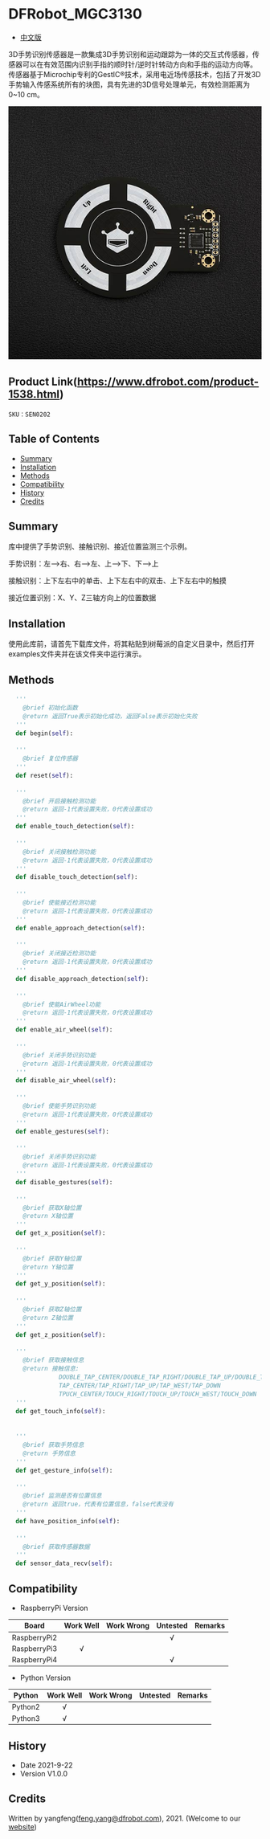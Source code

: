 # DFRobot_MGC3130

- [中文版](./README_CN.md)

3D手势识别传感器是一款集成3D手势识别和运动跟踪为一体的交互式传感器，传感器可以在有效范围内识别手指的顺时针/逆时针转动方向和手指的运动方向等。传感器基于Microchip专利的GestIC®技术，采用电近场传感技术，包括了开发3D手势输入传感系统所有的块图，具有先进的3D信号处理单元，有效检测距离为0~10 cm。



![](../../resources/images/SEN0202.jpg)


## Product Link(https://www.dfrobot.com/product-1538.html)

    SKU：SEN0202

## Table of Contents

* [Summary](#summary)
* [Installation](#installation)
* [Methods](#methods)
* [Compatibility](#compatibility)
* [History](#history)
* [Credits](#credits)

## Summary

库中提供了手势识别、接触识别、接近位置监测三个示例。

手势识别：左-->右、右-->左、上-->下、下-->上

接触识别：上下左右中的单击、上下左右中的双击、上下左右中的触摸

接近位置识别：X、Y、Z三轴方向上的位置数据

## Installation

使用此库前，请首先下载库文件，将其粘贴到树莓派的自定义目录中，然后打开examples文件夹并在该文件夹中运行演示。

## Methods

```python
  '''
    @brief 初始化函数
    @return 返回True表示初始化成功，返回False表示初始化失败
  '''
  def begin(self):

  '''
    @brief 复位传感器
  '''
  def reset(self):

  '''
    @brief 开启接触检测功能
    @return 返回-1代表设置失败，0代表设置成功
  '''
  def enable_touch_detection(self):

  '''
    @brief 关闭接触检测功能
    @return 返回-1代表设置失败，0代表设置成功
  '''
  def disable_touch_detection(self):

  '''
    @brief 使能接近检测功能
    @return 返回-1代表设置失败，0代表设置成功
  '''
  def enable_approach_detection(self):

  '''
    @brief 关闭接近检测功能
    @return 返回-1代表设置失败，0代表设置成功
  '''
  def disable_approach_detection(self):

  '''
    @brief 使能AirWheel功能
    @return 返回-1代表设置失败，0代表设置成功
  '''
  def enable_air_wheel(self):

  '''
    @brief 关闭手势识别功能
    @return 返回-1代表设置失败，0代表设置成功
  '''
  def disable_air_wheel(self):

  '''
    @brief 使能手势识别功能
    @return 返回-1代表设置失败，0代表设置成功
  '''
  def enable_gestures(self):

  '''
    @brief 关闭手势识别功能
    @return 返回-1代表设置失败，0代表设置成功
  '''
  def disable_gestures(self):

  '''
    @brief 获取X轴位置
    @return X轴位置
  '''
  def get_x_position(self):

  '''
    @brief 获取Y轴位置
    @return Y轴位置
  '''
  def get_y_position(self):

  '''
    @brief 获取Z轴位置
    @return Z轴位置
  '''
  def get_z_position(self):

  '''
    @brief 获取接触信息
    @return 接触信息:
              DOUBLE_TAP_CENTER/DOUBLE_TAP_RIGHT/DOUBLE_TAP_UP/DOUBLE_TAP_WEST/DOUBLE_TAP_DOWN
              TAP_CENTER/TAP_RIGHT/TAP_UP/TAP_WEST/TAP_DOWN
              TPUCH_CENTER/TOUCH_RIGHT/TOUCH_UP/TOUCH_WEST/TOUCH_DOWN
  '''
  def get_touch_info(self):


  '''
    @brief 获取手势信息
    @return 手势信息
  '''
  def get_gesture_info(self):

  '''
    @brief 监测是否有位置信息
    @return 返回true，代表有位置信息，false代表没有
  '''
  def have_position_info(self):

  '''
    @brief 获取传感器数据
  '''
  def sensor_data_recv(self):
```

## Compatibility

* RaspberryPi Version

| Board        | Work Well | Work Wrong | Untested | Remarks |
| ------------ | :-------: | :--------: | :------: | ------- |
| RaspberryPi2 |           |            |    √     |         |
| RaspberryPi3 |     √     |            |          |         |
| RaspberryPi4 |           |            |    √     |         |

* Python Version

| Python  | Work Well | Work Wrong | Untested | Remarks |
| ------- | :-------: | :--------: | :------: | ------- |
| Python2 |     √     |            |          |         |
| Python3 |     √     |            |          |         |


## History

- Date 2021-9-22
- Version V1.0.0


## Credits

Written by yangfeng(feng.yang@dfrobot.com), 2021. (Welcome to our [website](https://www.dfrobot.com/))

